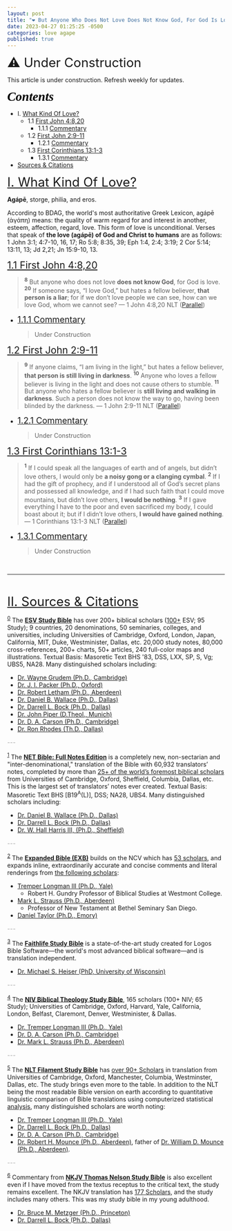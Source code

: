 ```yaml
---
layout: post
title: "❤️ But Anyone Who Does Not Love Does Not Know God, For God Is Love"
date: 2023-04-27 01:25:25 -0500
categories: love agape
published: true
---
```


<span style="font-size:2.1em">⚠️ Under Construction</span>

This article is under construction. Refresh weekly for updates.

<a name="contents" style="font-family:'Times New Roman',Times,serif;font-style:italic;font-weight:bold;font-size:2.1em;color:black;">Contents</a>

- I. <a href="#love">What Kind Of Love?</a>
    - 1.1 <a href="#1John4:8,20">First John 4:8,20</a>
        - 1.1.1 <a href="#1.1.1Commentary">Commentary</a>
    - 1.2 <a href="#1John2:9-11">First John 2:9-11</a>
        - 1.2.1 <a href="#1.2.1Commentary">Commentary</a>
    - 1.3 <a href="#1Corinthians13:1-3">First Corinthians 13:1-3</a>
        - 1.3.1 <a href="#1.3.1Commentary">Commentary</a>
- <a href="#cite">Sources & Citations</a>

<a name="love" href="#contents" style="font-size:2.1em;">I. What Kind Of Love?</a>

**Agápē**, storge, philia, and eros.

According to BDAG, the world's most authoritative Greek Lexicon, agápē (ἀγάπη) means: the quality of warm regard for and interest in another, esteem, affection, regard, love. This form of love is unconditional. Verses that speak of **the love (agápē) of God and Christ to humans** are as follows: 1 John 3:1; 4:7-10, 16, 17; Ro 5:8; 8:35, 39; Eph 1:4, 2:4; 3:19; 2 Cor 5:14; 13:11, 13; Jd 2,21; Jn 15:9-10, 13.

<a name="1John4:8,20" href="#contents" style="font-size:1.6em;">1.1 First John 4:8,20</a>

> <sup style="font-weight:bold;">8</sup> But anyone who does not love **does not know God**, for God is love. <sup style="font-weight:bold;">20</sup> If someone says, “I love God,” but hates a fellow believer, **that person is a liar**; for if we don’t love people we can see, how can we love God, whom we cannot see? &mdash; 1 John 4:8,20 NLT ([Parallel](https://www.biblegateway.com/passage/?search=1+John4%3A8%2C20&version=ESV;NET;EXB;NLT))

- <a name="1.1.1Commentary" href="#contents" style="font-size:1.4em;">1.1.1 Commentary</a>

    > Under Construction

<a name="1John2:9-11" href="#contents" style="font-size:1.6em;">1.2 First John 2:9-11</a>

> <sup style="font-weight:bold;">9</sup> If anyone claims, “I am living in the light,” but hates a fellow believer, **that person is still living in darkness**. <sup style="font-weight:bold;">10</sup> Anyone who loves a fellow believer is living in the light and does not cause others to stumble. <sup style="font-weight:bold;">11</sup> But anyone who hates a fellow believer is **still living and walking in darkness**. Such a person does not know the way to go, having been blinded by the darkness. &mdash; 1 John 2:9-11 NLT ([Parallel](https://www.biblegateway.com/passage/?search=1Jn+2%3A9-11&version=ESV;NET;EXB;NLT))

- <a name="1.2.1Commentary" href="#contents" style="font-size:1.4em;">1.2.1 Commentary</a>

    > Under Construction

<a name="1Corinthians13:1-3" href="#contents" style="font-size:1.6em;">1.3 First Corinthians 13:1-3</a>

> <sup style="font-weight:bold;">1</sup> If I could speak all the languages of earth and of angels, but didn’t love others, I would only be **a noisy gong or a clanging cymbal**. <sup style="font-weight:bold;">2</sup> If I had the gift of prophecy, and if I understood all of God’s secret plans and possessed all knowledge, and if I had such faith that I could move mountains, but didn’t love others, **I would be nothing**. <sup style="font-weight:bold;">3</sup> If I gave everything I have to the poor and even sacrificed my body, I could boast about it; but if I didn’t love others, **I would have gained nothing**. &mdash; 1 Corinthians 13:1-3 NLT ([Parallel](https://www.biblegateway.com/passage/?search=I+Corinthians+13%3A1-3&version=ESV;NET;EXB;NLT))

- <a name="1.3.1Commentary" href="#contents" style="font-size:1.4em;">1.3.1 Commentary</a>

    > Under Construction

<br>

---

<br>

<a name="cite" href="#contents" style="font-size:2.1em;">II. Sources & Citations</a>

<sup><a name="esvsb_cite" href="#contents">0</a></sup> The [**ESV Study Bible**](https://amzn.to/3WsN0Uw) has over 200+ biblical scholars ([100+](https://www.esv.org/translation/) ESV; 95 Study); 9 countries, 20 denominations, 50 seminaries, colleges, and universities, including Universities of Cambridge, Oxford, London, Japan, California, MIT, Duke, Westminister, Dallas, etc. 20,000 study notes, 80,000 cross-references, 200+ charts, 50+ articles, 240 full-color maps and illustrations. Textual Basis: Masoretic Text BHS '83, DSS, LXX, SP, S, Vg; UBS5, NA28. Many distinguished scholars including:

<!--  -->

- [Dr. Wayne Grudem (Ph.D., Cambridge)](https://youtu.be/s9e3Y2SMXag)
- [Dr. J. I. Packer (Ph.D., Oxford)](https://youtu.be/jOFsFgUUdZo)
- [Dr. Robert Letham (Ph.D., Aberdeen)](https://www.greystoneinstitute.org/robert-letham)
- [Dr. Daniel B. Wallace (Ph.D., Dallas)](https://youtu.be/NikVdhp0YFs)
- [Dr. Darrell L. Bock (Ph.D., Dallas)]()
- [Dr. John Piper (D.Theol., Munich)]()
- [Dr. D. A. Carson (Ph.D., Cambridge)](https://www.crossway.org/authors/d-a-carson/)
- [Dr. Ron Rhodes (Th.D., Dallas)]()

<span style="color:#A8A8A8;">---</span>

<sup><a name="net_cite" href="#contents">1</a></sup> The [**NET Bible: Full Notes Edition**](https://amzn.to/3WLAgbr) is a completely new, non-sectarian and "inter-denominational," translation of the Bible with 60,932 translators’ notes, completed by more than <a href="https://netbible.com/preface/">25+ of the world’s foremost biblical scholars</a> from Universities of Cambridge, Oxford, Sheffield, Columbia, Dallas, etc. This is the largest set of translators’ notes ever created. Textual Basis: Masoretic Text BHS [B19<sup>A</sup>(L)], DSS; NA28, UBS4. Many distinguished scholars including:

<!--  -->

- [Dr. Daniel B. Wallace (Ph.D., Dallas)](https://youtu.be/NikVdhp0YFs)
- [Dr. Darrell L. Bock (Ph.D., Dallas)]()
- [Dr. W. Hall Harris III, (Ph.D., Sheffield)]()

<span style="color:#A8A8A8;">---</span>

<sup><a name="exb_cite" href="#contents">2</a></sup> The [**Expanded Bible (EXB)**](https://amzn.to/3vlMXy5) builds on the NCV which has [53 scholars](https://www.gotquestions.org/New-Century-Version-NCV.html), and expands inline, extraordinarily accurate and concise comments and literal renderings from [the following scholars](https://www.biblegateway.com/versions/Expanded-Bible-EXB/):

<!--  -->

- [Tremper Longman III (Ph.D., Yale)]()
    - Robert H. Gundry Professor of Biblical Studies at Westmont College.
- [Mark L. Strauss (Ph.D., Aberdeen)]()
    - Professor of New Testament at Bethel Seminary San Diego.
- [Daniel Taylor (Ph.D., Emory)]()

<span style="color:#A8A8A8;">---</span>


<sup><a name="logos_cite" href="#contents">3</a></sup> The [**Faithlife Study Bible**](https://www.logos.com/product/36338/faithlife-study-bible?ssi=0) is a state-of-the-art study created for Logos Bible Software&mdash;the world's most advanced biblical software&mdash;and is translation independent.

<!--  -->

- [Dr. Michael S. Heiser (PhD, University of Wisconsin)](https://www.youtube.com/@DRMSH)

<span style="color:#A8A8A8;">---</span>

<sup><a name="btsb_cite" href="#contents">4</a></sup> The [**NIV Biblical Theology Study Bible**](https://amzn.to/417o3A0), 165 scholars (100+ NIV; 65 Study); Universities of Cambridge, Oxford, Harvard, Yale, California, London, Belfast, Claremont, Denver, Westminister, & Dallas. 
    
<!--  -->

- [Dr. Tremper Longman III (Ph.D., Yale)]()
- [Dr. D. A. Carson (Ph.D., Cambridge)](https://www.crossway.org/authors/d-a-carson/)
- [Dr. Mark L. Strauss (Ph.D., Aberdeen)]()

<span style="color:#A8A8A8;">---</span>

<sup><a name="filament_cite" href="#contents">5</a></sup> The [**NLT Filament Study Bible**](https://amzn.to/3CcB5Cu) has [over 90+ Scholars](https://www.tyndale.com/nlt/meet-the-scholars) in translation from Universities of Cambridge, Oxford, Manchester, Columbia, Westminster, Dallas, etc. The study brings even more to the table. In addition to the NLT being the most readable Bible version on earth according to quantitative linguistic comparison of Bible translations using computerized statistical [analysis](/assets/docs/AnalysisGBI.pdf), many distinguished scholars are worth noting:

<!--  -->

- [Dr. Tremper Longman III (Ph.D., Yale)]()
- [Dr. Darrell L. Bock (Ph.D., Dallas)]()
- [Dr. D. A. Carson (Ph.D., Cambridge)](https://www.crossway.org/authors/d-a-carson/)
- [Dr. Robert H. Mounce (Ph.D., Aberdeen)](https://www.billmounce.com/), father of [Dr. William D. Mounce (Ph.D., Aberdeen)](https://www.billmounce.com/).

<span style="color:#A8A8A8;">---</span>

<sup><a name="tnsb_cite" href="#contents">6</a></sup> Commentary from [**NKJV Thomas Nelson Study Bible**](https://amzn.to/3Lqjw6W) is also excellent even if I have moved from the textus receptus to the critical text, the study remains excellent. The NKJV translation has [177 Scholars](https://www.zeolla.org/christian/versions/misc/translators.htm), and the study includes many others. This was my study bible in my young adulthood.

<!--  -->

- [Dr. Bruce M. Metzger (Ph.D., Princeton)]()
- [Dr. Darrell L. Bock (Ph.D., Dallas)]()

<!-- <span style="color:#A8A8A8;">---</span> -->

<!-- <sup><a name="mac_cite" href="#contents">8</a></sup> I sometimes include the [**MacArthur Study Bible**](https://amzn.to/3UFP1g2) by John MacArthur. Only because he was one of my mentors teachers. While I think he is wrong on a few points, and too controversial maybe, his doctrine is still sound. -->

<script>
    var refTagger = {
        settings: {
            bibleVersion: 'ESV'
        }
    }; 

    (function(d, t) {
        var n=d.querySelector('[nonce]');
        refTagger.settings.nonce = n && (n.nonce||n.getAttribute('nonce'));
        var g = d.createElement(t), s = d.getElementsByTagName(t)[0];
        g.src = 'https://api.reftagger.com/v2/RefTagger.js';
        g.nonce = refTagger.settings.nonce;
        s.parentNode.insertBefore(g, s);
    }(document, 'script'));
</script>